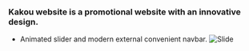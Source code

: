 ### Kakou website is a promotional website with an innovative design.

- Animated slider and modern external convenient navbar.
![Slide](https://i.ibb.co/P9HkzYY/Screenshot-2024-04-08-101014.png)
